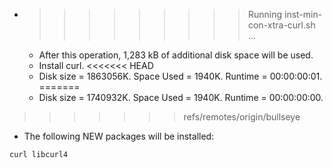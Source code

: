 * >>>>>>>>> Running inst-min-con-xtra-curl.sh ...
  * After this operation, 1,283 kB of additional disk space will be used.
  * Install curl.
<<<<<<< HEAD
  * Disk size = 1863056K. Space Used = 1940K. Runtime = 00:00:00:01.
=======
  * Disk size = 1740932K. Space Used = 1940K. Runtime = 00:00:00:00.
>>>>>>> refs/remotes/origin/bullseye
  * The following NEW packages will be installed:
  ```bash
curl libcurl4
  ```

